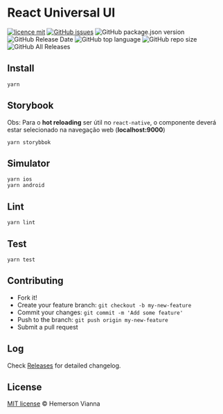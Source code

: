 # React Universal UI

[![licence mit](https://img.shields.io/badge/license-MIT-blue.svg?style=flat-square)](http://hemersonvianna.mit-license.org/)
[![GitHub issues](https://img.shields.io/github/issues/hesiod3c/react-universal.svg)](https://github.com/hesiod3c/react-universal/issues)
![GitHub package.json version](https://img.shields.io/github/package-json/v/hesiod3c/react-universal.svg)
![GitHub Release Date](https://img.shields.io/github/release-date/hesiod3c/react-universal.svg)
![GitHub top language](https://img.shields.io/github/languages/top/hesiod3c/react-universal.svg)
![GitHub repo size](https://img.shields.io/github/repo-size/hesiod3c/react-universal.svg)
![GitHub All Releases](https://img.shields.io/github/downloads/hesiod3c/react-universal/total.svg)

## Install

```
yarn
```

## Storybook

Obs: Para o **hot reloading** ser útil no `react-native`, o componente deverá estar selecionado na navegação web (**localhost:9000**)

```
yarn storybbok
```

## Simulator

```
yarn ios
yarn android
```

## Lint

```
yarn lint
```

## Test

```
yarn test
```

## Contributing

- Fork it!
- Create your feature branch: `git checkout -b my-new-feature`
- Commit your changes: `git commit -m 'Add some feature'`
- Push to the branch: `git push origin my-new-feature`
- Submit a pull request

## Log

Check [Releases](https://github.com/hesiod3c/react-universal/releases) for detailed changelog.

## License

[MIT license](http://hemersonvianna.mit-license.org/) © Hemerson Vianna
